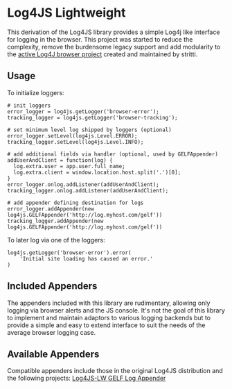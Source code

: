 # Log4JS Lightweight 

This derivation of the Log4JS library provides a simple Log4j like interface for logging in the browser.
This project was started to reduce the complexity, remove the burdensome legacy support and add modularity to 
the [active Log4J browser project](https://github.com/stritti/log4js) created and maintained by stritti.

## Usage

To initialize loggers:

```
# init loggers
error_logger = log4js.getLogger('browser-error');
tracking_logger = log4js.getLogger('browser-tracking');

# set minimum level log shipped by loggers (optional)
error_logger.setLevel(log4js.Level.ERROR);
tracking_logger.setLevel(log4js.Level.INFO);

# add additional fields via handler (optional, used by GELFAppender)
addUserAndClient = function(log) {
  log.extra.user = app.user.full_name;
  log.extra.client = window.location.host.split('.')[0];
}
error_logger.onlog.addListener(addUserAndClient);
tracking_logger.onlog.addListener(addUserAndClient);

# add appender defining destination for logs
error_logger.addAppender(new log4js.GELFAppender('http://log.myhost.com/gelf'))
tracking_logger.addAppender(new log4js.GELFAppender('http://log.myhost.com/gelf'))
```

To later log via one of the loggers:

```
log4js.getLogger('browser-error').error(
    'Initial site loading has caused an error.'
)
```

## Included Appenders

The appenders included with this library are rudimentary, allowing only logging via browser alerts and the JS console.
It's not the goal of this library to implement and maintain adaptors to various logging backends but to provide a simple
and easy to extend interface to suit the needs of the average browser logging case.

## Available Appenders

Compatible appenders include those in the original Log4JS distribution and the following projects:
[Log4JS-LW GELF Log Appender](https://github.com/nlundquist/log4js-gelf-appender)

